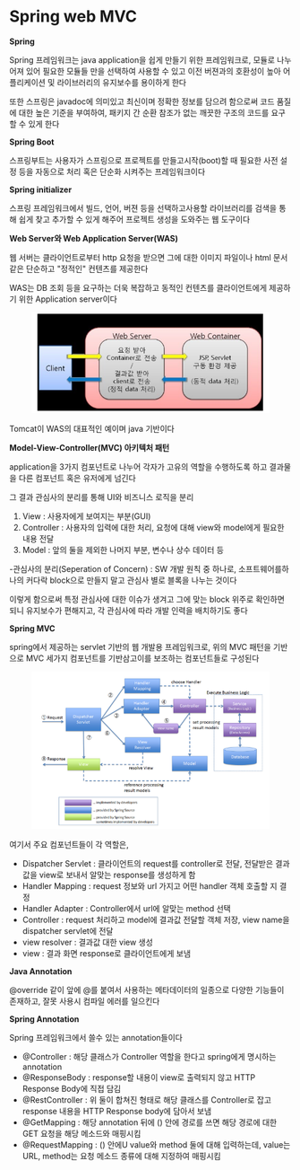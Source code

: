 # Spring web MVC

**Spring**

Spring 프레임워크는 java application을 쉽게 만들기 위한 프레임워크로, 모듈로 나누어져 있어 필요한 모듈들 만을 선택하여 사용할 수 있고 이전 버젼과의 호환성이 높아 어플리케이션 및 라이브러리의 유지보수를 용이하게 한다

또한 스프링은 javadoc에   의미있고 최신이며 정확한 정보를 담으려 함으로써 코드 품질에 대한 높은 기준을 부여하여, 패키지 간 순환 참조가 없는 깨끗한 구조의 코드를 요구할 수 있게 한다



**Spring Boot**

스프링부트는 사용자가 스프링으로 프로젝트를 만들고시작(boot)할 때 필요한 사전 설정 등을 자동으로 처리 혹은 단순화 시켜주는 프레임워크이다



**Spring initializer**

스프링 프레임워크에서 빌드, 언어, 버젼 등을 선택하고사용할 라이브러리를 검색을 통해 쉽게 찾고 추가할 수 있게 해주어 프로젝트 생성을 도와주는 웹 도구이다



**Web Server와 Web Application Server(WAS)**

웹 서버는 클라이언트로부터 http 요청을 받으면 그에 대한 이미지 파일이나 html 문서 같은 단순하고 "정적인" 컨텐츠를 제공한다

WAS는 DB 조회 등을 요구하는 더욱 복잡하고 동적인 컨텐츠를 클라이언트에게 제공하기 위한 Application server이다

<figure><img src="../../.gitbook/assets/톰캣.PNG" alt=""><figcaption></figcaption></figure>

Tomcat이 WAS의 대표적인 예이며 java 기반이다



**Model-View-Controller(MVC) 아키텍처 패턴**

application을 3가지 컴포넌트로 나누어 각자가 고유의 역할을 수행하도록 하고 결과물을 다른 컴포넌트 혹은 유저에게 넘긴다

그 결과 관심사의 분리를 통해 UI와 비즈니스 로직을 분리

1. View : 사용자에게 보여지는 부분(GUI)
2. Controller : 사용자의 입력에 대한 처리, 요청에 대해 view와 model에게 필요한 내용 전달
3. Model : 앞의 둘을 제외한 나머지 부분, 변수나 상수 데이터 등



\-관심사의 분리(Seperation of Concern) : SW 개발 원칙 중 하나로, 소프트웨어를하나의 커다락 block으로 만들지 말고 관심사 별로 블록을 나누는 것이다

이렇게 함으로써 특정 관심사에 대한 이슈가 생겨고 그에 맞는 block 위주로 확인하면 되니 유지보수가 편해지고, 각 관심사에 따라 개발 인력을 배치하기도 좋다



**Spring MVC**

spring에서 제공하는 servlet 기반의 웹 개발용 프레임워크로, 위의 MVC 패턴을 기반으로 MVC 세가지 컴포넌트를 기반삼고이를 보조하는 컴포넌트들로 구성된다

<figure><img src="../../.gitbook/assets/캡처 (1).PNG" alt=""><figcaption></figcaption></figure>

여기서 주요 컴포넌트들이 각 역할은,

* Dispatcher Servlet : 클라이언트의 request를 controller로 전달, 전달받은 결과값을 view로 보내서 알맞는 response를 생성하게 함
* Handler Mapping : request 정보와 url 가지고 어떤 handler 객체 호출할 지 결정
* Handler Adapter : Controller에서 url에 알맞는 method 선택
* Controller : request 처리하고 model에 결과값 전달할 객체 저장, view name을 dispatcher servlet에 전달
* view resolver : 결과값 대한 view 생성
* view : 결과 화면 response로 클라이언트에게 보냄



**Java Annotation**

@override 같이 앞에 @를 붙여서 사용하는 메타데이터의 일종으로 다양한 기능들이 존재하고, 잘못 사용시 컴파일 에러를 일으킨다



**Spring Annotation**

Spring 프레임워크에서 쓸수 있는 annotation들이다

* @Controller : 해당 클래스가 Controller 역할을 한다고 spring에게 명시하는 annotation
* @ResponseBody : response할  내용이 view로 출력되지 않고 HTTP Response Body에 직접 담김
* @RestController : 위 둘이 합쳐진 형태로 해당 클래스를 Controller로 잡고 response 내용을 HTTP Response body에 담아서 보냄
* @GetMapping : 해당 annotation 뒤에 () 안에 경로를 쓰면 해당 경로에 대한 GET 요청을 해당 메소드와 매핑시킴
* @RequestMapping : () 안에U value와 method 둘에 대해 입력하는데, value는 URL, method는 요청 메소드 종류에 대해 지정하여 매핑시킴







